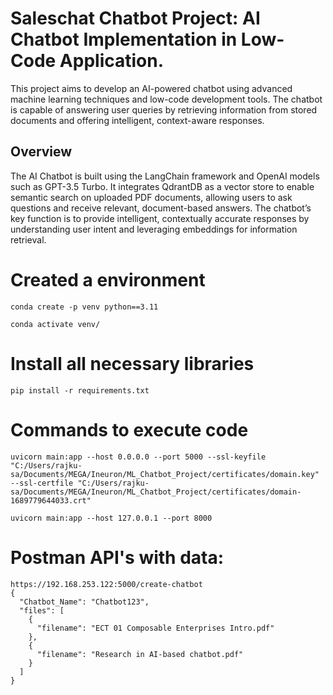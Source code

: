 # Saleschat Chatbot Project: AI Chatbot Implementation in Low-Code Application.

This project aims to develop an AI-powered chatbot using advanced machine learning techniques and low-code development tools. The chatbot is capable of answering user queries by retrieving information from stored documents and offering intelligent, context-aware responses.

## Overview
The AI Chatbot is built using the LangChain framework and OpenAI models such as GPT-3.5 Turbo. It integrates QdrantDB as a vector store to enable semantic search on uploaded PDF documents, allowing users to ask questions and receive relevant, document-based answers. The chatbot’s key function is to provide intelligent, contextually accurate responses by understanding user intent and leveraging embeddings for information retrieval.

# Created a environment
```
conda create -p venv python==3.11

conda activate venv/
```
# Install all necessary libraries
```
pip install -r requirements.txt
```

# Commands to execute code
```
uvicorn main:app --host 0.0.0.0 --port 5000 --ssl-keyfile "C:/Users/rajku-sa/Documents/MEGA/Ineuron/ML_Chatbot_Project/certificates/domain.key" --ssl-certfile "C:/Users/rajku-sa/Documents/MEGA/Ineuron/ML_Chatbot_Project/certificates/domain-1689779644033.crt"

uvicorn main:app --host 127.0.0.1 --port 8000
```

# Postman API's with data:

```
https://192.168.253.122:5000/create-chatbot
{
  "Chatbot_Name": "Chatbot123",
  "files": [
    {
      "filename": "ECT 01 Composable Enterprises Intro.pdf"
    },
    {
      "filename": "Research in AI-based chatbot.pdf"
    }
  ]
}
```

